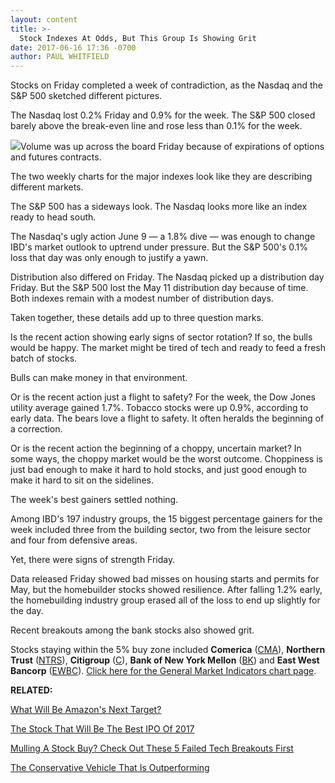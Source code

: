 ```yaml
---
layout: content
title: >-
  Stock Indexes At Odds, But This Group Is Showing Grit
date: 2017-06-16 17:36 -0700
author: PAUL WHITFIELD
---
```








 Stocks on Friday completed a week of contradiction, as the Nasdaq and the S&P 500 sketched different pictures.


The Nasdaq lost 0.2% Friday and 0.9% for the week. The S&P 500 closed barely above the break-even line and rose less than 0.1% for the week.


![](https://www.investors.com/wp-content/uploads/2017/06/MP061617-216x300.png)Volume was up across the board Friday because of expirations of options and futures contracts.


The two weekly charts for the major indexes look like they are describing different markets.


The S&P 500 has a sideways look. The Nasdaq looks more like an index ready to head south.


The Nasdaq's ugly action June 9 — a 1.8% dive — was enough to change IBD's market outlook to uptrend under pressure. But the S&P 500's 0.1% loss that day was only enough to justify a yawn.


Distribution also differed on Friday. The Nasdaq picked up a distribution day Friday. But the S&P 500 lost the May 11 distribution day because of time. Both indexes remain with a modest number of distribution days.


Taken together, these details add up to three question marks.


Is the recent action showing early signs of sector rotation? If so, the bulls would be happy. The market might be tired of tech and ready to feed a fresh batch of stocks.


Bulls can make money in that environment.


Or is the recent action just a flight to safety? For the week, the Dow Jones utility average gained 1.7%. Tobacco stocks were up 0.9%, according to early data. The bears love a flight to safety. It often heralds the beginning of a correction.


Or is the recent action the beginning of a choppy, uncertain market? In some ways, the choppy market would be the worst outcome. Choppiness is just bad enough to make it hard to hold stocks, and just good enough to make it hard to sit on the sidelines.


The week's best gainers settled nothing.


Among IBD's 197 industry groups, the 15 biggest percentage gainers for the week included three from the building sector, two from the leisure sector and four from defensive areas.


Yet, there were signs of strength Friday.


Data released Friday showed bad misses on housing starts and permits for May, but the homebuilder stocks showed resilience. After falling 1.2% early, the homebuilding industry group erased all of the loss to end up slightly for the day.


Recent breakouts among the bank stocks also showed grit.


Stocks staying within the 5% buy zone included **Comerica** ([CMA](https://research.investors.com/quote.aspx?symbol=CMA)), **Northern Trust** ([NTRS](https://research.investors.com/quote.aspx?symbol=NTRS)), **Citigroup** ([C](https://research.investors.com/quote.aspx?symbol=C)), **Bank of New York Mellon** ([BK](https://research.investors.com/quote.aspx?symbol=BK)) and **East West Bancorp** ([EWBC](https://research.investors.com/quote.aspx?symbol=EWBC)).
[Click here for the General Market Indicators chart page](https://www.investors.com/wp-content/uploads/2017/06/GMI_B07_061917.pdf).


**RELATED:**


[What Will Be Amazon's Next Target?](https://www.investors.com/news/5-areas-amazon-may-muscle-into-next/)


[The Stock That Will Be The Best IPO Of 2017](https://www.investors.com/research/ibd-stock-analysis/this-potential-breakout-stock-is-among-the-best-ipos-of-2017-floor-and-decor/)


[Mulling A Stock Buy? Check Out These 5 Failed Tech Breakouts First](https://www.investors.com/news/technology/stock-futures-these-5-tech-breakout-bids-show-choppy-market-risks/)


[The Conservative Vehicle That Is Outperforming](https://www.investors.com/market-trend/stock-market-today/stocks-fall-again-but-this-conservative-vehicle-is-outperforming/)




